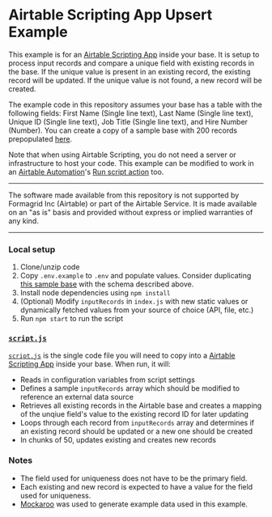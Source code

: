 # Airtable Scripting App Upsert Example 

This example is for an [Airtable Scripting App](https://airtable.com/marketplace/blkQyAKhJoGKqnR0T/scripting) inside your base. It is setup to process input records and compare a unique field with existing records in the base. If the unique value is present in an existing record, the existing record will be updated. If the unique value is not found, a new record will be created.

The example code in this repository assumes your base has a table with the following fields: First Name (Single line text), Last Name (Single line text), Unique ID (Single line text), Job Title (Single line text), and Hire Number (Number). You can create a copy of a sample base with 200 records prepopulated [here](https://airtable.com/shrgakIqrpwtkQL2p).

Note that when using Airtable Scripting, you do not need a server or infrastructure to host your code. This example can be modified to work in an [Airtable Automation](https://support.airtable.com/hc/en-us/articles/360050974153-Automations-overview)'s [Run script action](https://support.airtable.com/hc/en-us/articles/360051792333-Run-a-script-Action-) too.

---

The software made available from this repository is not supported by Formagrid Inc (Airtable) or part of the Airtable Service. It is made available on an "as is" basis and provided without express or implied warranties of any kind.

---

### Local setup
1. Clone/unzip code
2. Copy `.env.example` to `.env` and populate values. Consider duplicating [this sample base](https://airtable.com/shrgakIqrpwtkQL2p) with the schema described above.
3. Install node dependencies using `npm install`
4. (Optional) Modify `inputRecords` in `index.js` with new static values or dynamically fetched values from your source of choice (API, file, etc.)
5. Run `npm start` to run the script

### [`script.js`](script.js)
[`script.js`](script.js) is the single code file you will need to copy into a [Airtable Scripting App](https://airtable.com/marketplace/blkQyAKhJoGKqnR0T/scripting) inside your base. When run, it will:
  - Reads in configuration variables from script settings
  - Defines a sample `inputRecords` array which should be modified to reference an external data source
  - Retrieves all existing records in the Airtable base and creates a mapping of the unqiue field's value to the existing record ID for later updating
  - Loops through each record from `inputRecords` array and determines if an existing record should be updated or a new one should be created
  - In chunks of 50, updates existing and creates new records

### Notes
- The field used for uniqueness does not have to be the primary field.
- Each existing and new record is expected to have a value for the field used for uniqueness. 
- [Mockaroo](https://www.mockaroo.com/) was used to generate example data used in this example.
